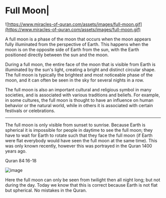 # Full Moon|
![https://www.miracles-of-quran.com/assets/images/full-moon.gif](https://www.miracles-of-quran.com/assets/images/full-moon.gif)

A full moon is a phase of the moon that occurs when the moon appears fully illuminated from the perspective of Earth. This happens when the moon is on the opposite side of Earth from the sun, with the Earth positioned directly between the sun and the moon.

During a full moon, the entire face of the moon that is visible from Earth is illuminated by the sun's light, creating a bright and distinct circular shape. The full moon is typically the brightest and most noticeable phase of the moon, and it can often be seen in the sky for several nights in a row.

The full moon is also an important cultural and religious symbol in many societies, and is associated with various traditions and beliefs. For example, in some cultures, the full moon is thought to have an influence on human behavior or the natural world, while in others it is associated with certain festivals or celebrations.

_________________________

The full moon is only visible from sunset to sunrise. Because Earth is spherical it is impossible for people in daytime to see the full moon; they have to wait for Earth to rotate such that they face the full moon (if Earth were flat everybody would have seen the full moon at the same time). This was only known recently, however this was portrayed in the Quran 1400 years ago.



Quran 84:16-18

![image](https://user-images.githubusercontent.com/31664438/226105984-da74c707-2ed8-46fb-9e25-c9560959b245.png)


Here the full moon can only be seen from twilight then all night long; but not during the day. Today we know that this is correct because Earth is not flat but spherical. No mistakes in the Quran.
